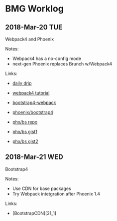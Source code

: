 # BMG Worklog

## 2018-Mar-20 TUE

Webpack4 and Phoenix

Notes:
- Webpack4 has a no-config mode
- next-gen Phoenix replaces Brunch w/Webpack4

Links:
- [daily drip][link1]
- [webpack4 tutorial][link2]
- [bootstrap4-webpack][link3]

- [phoenix/bootstrap4][link4]
- [phx/bs repo][link5]
- [phx/bs gist1][link6]
- [phx/bs gist2][link7]

[link1]: https://www.dailydrip.com/blog/how-to-use-phoenix-with-webpack-react-redux.html
[link2]: https://www.valentinog.com/blog/webpack-4-tutorial/
[link3]: https://getbootstrap.com/docs/4.0/getting-started/webpack/
[link4]: http://terrcin.io/2017/04/16/phoenix-1.3-with_bootstrap_4_and_font_awesome/
[link5]: https://github.com/gbih/phoenix1.3-bootstrap4beta-brunch-sass
[link6]: https://gist.github.com/eproxus/545618f91983ff302a0a734888e7d01c 
[link7]: https://gist.github.com/mbenatti/4866eaa5c424f66042e19cc055b21f83

## 2018-Mar-21 WED

Bootstrap4

Notes:
- Use CDN for base packages
- Try Webpack intetgration after Phoenix 1.4

Links:

- [BootstrapCDN][21_1]

[20_1]: http://getbootstrap.com/docs/4.0/getting-started/download/#bootstrapcdn


